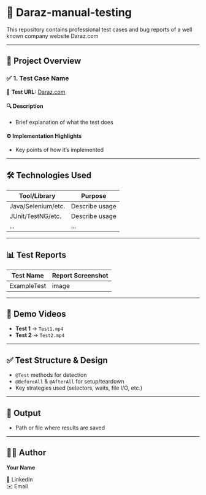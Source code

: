 
# 🧪 Daraz-manual-testing

This repository contains professional test cases and bug reports of a well known company website Daraz.com

---

## 📁 Project Overview

### ✅ 1. Test Case Name
🔗 **Test URL:** [Daraz.com](https://www.daraz.com.bd/#?)

#### 🔍 Description
- Brief explanation of what the test does

#### ⚙️ Implementation Highlights
- Key points of how it’s implemented

---

## 🛠️ Technologies Used

| Tool/Library       | Purpose |
|--------------------|---------|
| Java/Selenium/etc. | Describe usage |
| JUnit/TestNG/etc.  | Describe usage |
| ...                | ... |

---

## 📊 Test Reports

| Test Name      | Report Screenshot |
|----------------|------------------|
| ExampleTest    | image |

---

## 🎥 Demo Videos
- **Test 1** → `Test1.mp4`  
- **Test 2** → `Test2.mp4`  

---

## ✅ Test Structure & Design
- `@Test` methods for detection  
- `@BeforeAll` & `@AfterAll` for setup/teardown  
- Key strategies used (selectors, waits, file I/O, etc.)  

---

## 🧾 Output
- Path or file where results are saved  

---

## 👨‍💻 Author
**Your Name**  

🔗 LinkedIn  
✉️ Email  
